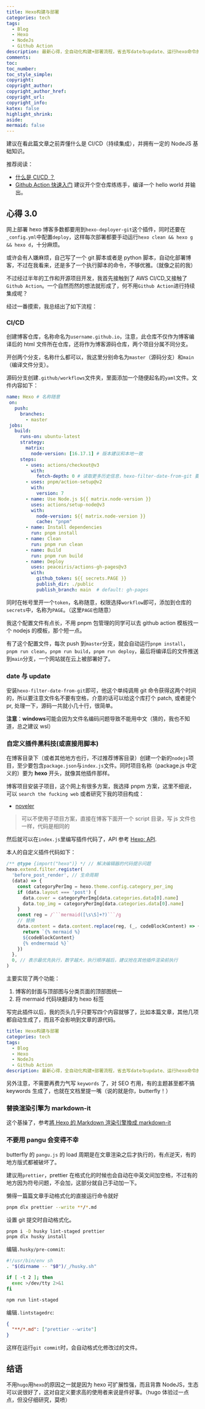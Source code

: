 ```yaml
---
title: Hexo构建与部署
categories: tech
tags:
  - Blog
  - Hexo
  - NodeJs
  - Github Action
description: 最新心得，全自动化构建+部署流程，省去写date与update、运行hexo命令的麻烦，以及其他黑科技
comments:
toc:
toc_number:
toc_style_simple:
copyright:
copyright_author:
copyright_author_href:
copyright_url:
copyright_info:
katex: false
highlight_shrink:
aside:
mermaid: false
---
```


建议在看此篇文章之前弄懂什么是 CI/CD（持续集成），并拥有一定的 NodeJS 基础知识。

推荐阅读：

- [什么是 CI/CD ？](https://zhuanlan.zhihu.com/p/422815048)
- [Github Action 快速入门](https://docs.github.com/zh/actions/quickstart) 建议开个空仓库练练手，编译一个 hello world 并输出。

## 心得 3.0

网上部署 hexo 博客多数都要用到`hexo-deployer-git`这个插件，同时还要在`_config.yml`中配置`deploy`，这样每次部署都要手动运行`hexo clean && hexo g && hexo d`，十分麻烦。

或许会有人嫌麻烦，自己写了一个 git 脚本或者是 python 脚本，自动化部署博客，不过在我看来，还是多了一个执行脚本的命令，不够优雅。（就像之前的我）

不过经过半年的工作和开源项目开发，我首先接触到了 AWS CI/CD,又接触了`Github Action`。一个自然而然的想法就形成了，何不用`Github Action`进行持续集成呢？

经过一番摸索，我总结出了如下流程：

### CI/CD

创建博客仓库，名称命名为`username.github.io`，注意，此仓库不仅作为博客编译后的 html 文件所在仓库，还将作为博客源码仓库，两个项目分属不同分支。

开创两个分支，名称什么都可以，我这里分别命名为`master`（源码分支）和`main`（编译文件分支）。

源码分支创建`.github/workflows`文件夹，里面添加一个随便起名的`yaml`文件。文件内容如下：

```yaml
name: Hexo # 名称随意
 on:
   push:
     branches:
       - master
 jobs:
   build:
     runs-on: ubuntu-latest
     strategy:
       matrix:
         node-version: [16.17.1] # 版本建议和本地一致
     steps:
       - uses: actions/checkout@v3
         with:
           fetch-depth: 0 # 读取更多历史信息，hexo-filter-date-from-git 要用到
       - uses: pnpm/action-setup@v2
         with:
           version: 7
       - name: Use Node.js ${{ matrix.node-version }}
         uses: actions/setup-node@v3
         with:
           node-version: ${{ matrix.node-version }}
           cache: "pnpm"
       - name: Install dependencies
         run: pnpm install
       - name: Clean
         run: pnpm run clean
       - name: Build
         run: pnpm run build
       - name: Deploy
         uses: peaceiris/actions-gh-pages@v3
         with:
           github_token: ${{ secrets.PAGE }}
           publish_dir: ./public
           publish_branch: main  # default: gh-pages
```

同时在帐号里开一个`token`，名称随意，权限选择`workflow`即可，添加到仓库的`secrets`中，名称为`PAGE`。（这里`PAGE`也随意）

我这个配置文件有点长，不用 pnpm 包管理的同学可以去 github action 模板找一个 nodejs 的模板，那个短一点。

有了这个配置文件，每次 push 到`master`分支，就会自动运行`pnpm install`，`pnpm run clean`，`pnpm run build`，`pnpm run deploy`，最后将编译后的文件推送到`main`分支，一个网站就在云上被部署好了。

### date 与 update

安装`hexo-filter-date-from-git`即可，他这个单纯调用 git 命令获得这两个时间的，所以要注意文件名不要有空格，介意的话可以给这个库打个 patch, 或者提个 pr, 处理一下，源码一共就小几十行，很简单。

**注意**：**windows**可能会因为文件名编码问题导致不能用中文（猜的，我也不知道，总之建议 wsl）

### 自定义插件黑科技(或直接用脚本)

在博客目录下（或者其他地方也行，不过推荐博客目录）创建一个新的`nodejs`项目，至少要包含`package.json`与`index.js`文件。同时项目名称（package.js 中定义的）要为 **hexo** 开头，就像其他插件那样。

博客项目安装子项目，这个网上有很多方案，我选择 pnpm 方案，这里不细说，可以 `search the fucking web` 或者研究下我的项目构成：

- [noveler](https://github.com/lz37/noveler)

> 可以不使用子项目方案，直接在博客下面开一个 script 目录，写 js 文件也一样，代码是相同的

然后就可以在`index.js`里编写插件代码了，API 参考 [Hexo: API](https://hexo.io/zh-cn/api/).

本人的自定义插件代码如下：

````javascript
/** @type {import("hexo")} */ // 解决编辑器的代码提示问题
hexo.extend.filter.register(
  'before_post_render', // 生命周期
  (data) => {
    const categoryPerImg = hexo.theme.config.category_per_img
    if (data.layout === 'post') {
      data.cover = categoryPerImg[data.categories.data[0].name]
      data.top_img = categoryPerImg[data.categories.data[0].name]
    }
    const reg = /```mermaid([\s\S]+?)```/g
    // 替换
    data.content = data.content.replace(reg, (_, codeBlockContent) => {
      return `{% mermaid %}
      ${codeBlockContent}
      {% endmermaid %}`
    })
  },
  0, // 表示最优先执行，数字越大，执行顺序越后，建议抢在其他插件渲染前执行
)
````

主要实现了两个功能：

1. 博客的封面与顶部图与分类页面的顶部图统一
2. 将 mermaid 代码块翻译为 hexo 标签

写完此插件以后，我的页头几乎只要写四个内容就够了，比如本篇文章，其他几项都自动生成了，而且不会影响到文章的源代码。

```yaml
title: Hexo构建与部署
categories: tech
tags:
  - Blog
  - Hexo
  - NodeJs
  - Github Action
description: 最新心得，全自动化构建+部署流程，省去写date与update、运行hexo命令的麻烦，以及其他黑科技
```

另外注意，不需要再费力气写 `keywords` 了，对 SEO 冇用，有的主题甚至都不搞 keywords 生成了，也就在文档里提一嘴（说的就是你，butterfly！）

### 替换渲染引擎为 markdown-it

这个基操了，参考[將 Hexo 的 Markdown 渲染引擎換成 markdown-it](https://titangene.github.io/article/hexo-markdown-it.html)

### 不要用 pangu 会变得不幸

butterfly 的 `pangu.js` 的 load 周期是在文章渲染之后才执行的，有点逆天，有的地方版式都被破坏了。

建议用`prettier`，prettier 在格式化的时候也会自动在中英文间加空格，不过有的地方因为符号问题，不会加，这部分就自己手动加一下。

懒得一篇篇文章手动格式化的直接运行命令就好

```bash
pnpm dlx prettier --write **/*.md
```

设置 git 提交时自动格式化。

```bash
pnpm i -D husky lint-staged prettier
pnpm dlx husky install
```

编辑`.husky/pre-commit`:

```bash
#!/usr/bin/env sh
. "$(dirname -- "$0")/_/husky.sh"

if [ -t 2 ]; then
  exec >/dev/tty 2>&1
fi

npm run lint-staged
```

编辑`.lintstagedrc`:

```json
{
  "**/*.md": ["prettier --write"]
}
```

这样在运行`git commit`时，会自动格式化修改过的文件。

## 结语

不用`hugo`用`hexo`的原因之一就是因为 hexo 可扩展性强，而且背靠 NodeJS，生态可以说很好了，这对自定义要求高的使用者来说是件好事。（hugo 体验过一点点，但没仔细研究，莫喷）

